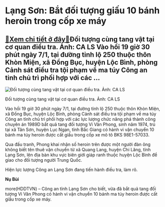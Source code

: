 Lạng Sơn: Bắt đối tượng giấu 10 bánh heroin trong cốp xe máy
============================================================

[:gift:Xem chi tiết ở đây:gift:](https://hddtvn.com/lang-son-bat-doi-tuong-giau-10-banh-heroin-trong-cop-xe-may/)Đối tượng cùng tang vật tại cơ quan điều tra. Ảnh: CA LS Vào hồi 19 giờ 30 phút ngày 7/1, tại đường tỉnh lộ 250 thuộc thôn Khòn Miện, xã Đồng Bục, huyện Lộc Bình, phòng Cảnh sát điều tra tội phạm về ma túy Công an tỉnh chủ trì phối hợp với các …
-----------------------------------------------------------------------------------------------------------------------------------------------------------------------------------------------------------------------------------------------------





![Đối tượng cùng tang vật tại cơ quan điều tra. Ảnh: CA LS](https://hddtvn.com/wp-content/uploads/2021/01/3745_5800_02_01.jpg "Đối tượng cùng tang vật tại cơ quan điều tra. Ảnh: CA LS")


Đối tượng cùng tang vật tại cơ quan điều tra. Ảnh: CA LS



Vào hồi 19 giờ 30 phút ngày 7/1, tại đường tỉnh lộ 250 thuộc thôn Khòn Miện, xã Đồng Bục, huyện Lộc Bình, phòng Cảnh sát điều tra tội phạm về ma túy Công an tỉnh chủ trì phối hợp với các lực lượng chức năng phá thành công chuyên án 1989D bắt quả tang đối tượng Vi Văn Phong, sinh năm 1974, trú tại xã Tân Sơn, huyện Lục Ngạn, tỉnh Bắc Giang có hành vi vận chuyển 10 bánh ma túy heroin được cất giấu trong cốp xe mô tô BKS 98E1-57033.


Qua đấu tranh, Phong khai nhận số heroin trên được một người đàn ông không biết tên thuê vận chuyển từ xã Quang Lang, huyện Chi Lăng, tỉnh Lạng Sơn, lên địa bàn khu vực biên giới giáp ranh thuộc huyện Lộc Bình để giao cho đối tượng người Trung Quốc.


Hiện lực lượng Công an Lạng Sơn đang tiến hành điều tra, làm rõ.




**Nụ Bùi**



more(HDDTVN) – Công an tỉnh Lạng Sơn cho biết, vừa đã bắt quả tang đối tượng Vi Văn Phong có hành vi vận chuyển 10 bánh ma túy heroin được cất giấu trong cốp xe máy.

